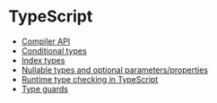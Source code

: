 <!-- generated by markdown-notes-tree -->

# TypeScript

<!-- optional markdown-notes-tree directory description starts here -->

<!-- optional markdown-notes-tree directory description ends here -->

-   [Compiler API](Compiler-API.md)
-   [Conditional types](Conditional-types.md)
-   [Index types](Index-types.md)
-   [Nullable types and optional parameters/properties](Nullable-types-optional-parameters-properties.md)
-   [Runtime type checking in TypeScript](Runtime-type-checking.md)
-   [Type guards](Type-guards.md)
